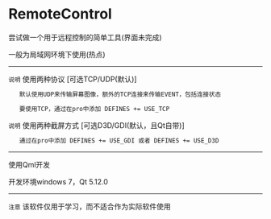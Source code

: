 ﻿# RemoteControl

尝试做一个用于远程控制的简单工具(界面未完成)

一般为局域网环境下使用(热点)

------

`说明` 使用两种协议 [可选TCP/UDP(默认)]

```sh
   默认使用UDP来传输屏幕图像，额外的TCP连接来传输EVENT，包括连接状态

   要使用TCP，通过在pro中添加 DEFINES += USE_TCP
```

`说明` 使用两种截屏方式 [可选D3D/GDI(默认，且Qt自带)]

```sh
   通过在pro中添加 DEFINES += USE_GDI 或者 DEFINES += USE_D3D
```
------
使用Qml开发

开发环境windows 7，Qt 5.12.0

------

`注意` 该软件仅用于学习，而不适合作为实际软件使用